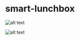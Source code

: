 # smart-lunchbox

![alt text](https://github.com/shiwentang/smart-lunchbox/blob/main/images/Picture1.jpg?raw=true)

![alt text](https://github.com/shiwentang/smart-lunchbox/blob/main/images/Picture6.jpg?raw=true)
